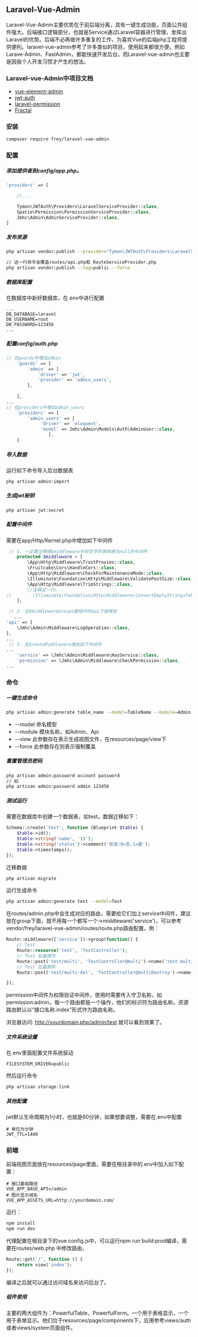## Laravel-Vue-Admin
Laravel-Vue-Admin主要优势在于前后端分离，具有一键生成功能，页面公共组件强大。后端接口逻辑部分，也就是Service通过Laravel容器进行管理，发挥出Laravel的优势。后端不必再做许多重复的工作，为喜欢Vue的后端php工程师提供便利。laravel-vue-admin参考了许多类似的项目，使用起来都很方便。例如Larave-Admin、FastAdmin，都能快速开发后台。而Laravel-vue-admin也主要是因我个人开发习惯才产生的想法。

### Laravel-vue-Admin中项目文档
* [vue-element-admin](https://panjiachen.github.io/vue-element-admin-site/zh/)
* [jwt-auth](https://jwt-auth.readthedocs.io/en/develop/) 
* [laravel-permission](https://docs.spatie.be/laravel-permission/v3/introduction/)
* [Fractal](https://fractal.thephpleague.com/)

### 安装
```bash
composer require frey/laravel-vue-admin
```
### 配置

##### 添加提供者到config/app.php。
```php
'providers' => [

    //...

    Tymon\JWTAuth\Providers\LaravelServiceProvider::class,
    Spatie\Permission\PermissionServiceProvider::class,
    Jmhc\Admin\AdminServiceProvider::class,
]
```
##### 发布资源

```bash
php artisan vendor:publish --provider="Tymon\JWTAuth\Providers\LaravelServiceProvider"

// 这一行命令会覆盖routes/api.php和 RouteServiceProvider.php
php artisan vendor:publish --tag=public --force
```
##### 数据库配置

在数据库中新好数据库，在.env中进行配置
```dotenv
...
DB_DATABASE=laravel
DB_USERNAME=root
DB_PASSWORD=123456
...
```
##### 配置config/auth.php
```php
// 在guards中增加admin
    'guards' => [
        'admin' => [
            'driver' => 'jwt',
            'provider' => 'admin_users',
        ],
       
    ],
...
// 在providers中增加admin_users
    'providers' => [
        'admin_users' => [
             'driver' => 'eloquent',
             'model' => Jmhc\Admin\Models\Auth\AdminUser::class,
                ],
    ]
```

##### 导入数据

运行如下命令导入后台数据表
```bash
php artisan admin:import
```

##### 生成jwt秘钥
```bash
php artisan jwt:secret
```

##### 配置中间件
需要在app/Http/Kernel.php中增加如下中间件
```php
 // 1. 一定要注释掉$middleware中将空字符串转换为null的中间件
    protected $middleware = [
        \App\Http\Middleware\TrustProxies::class,
        \Fruitcake\Cors\HandleCors::class,
        \App\Http\Middleware\CheckForMaintenanceMode::class,
        \Illuminate\Foundation\Http\Middleware\ValidatePostSize::class,
        \App\Http\Middleware\TrimStrings::class,
        //注释这一行↓
//        \Illuminate\Foundation\Http\Middleware\ConvertEmptyStringsToNull::class,
    ];

 // 2. 在$middlewareGroups数组中的api下面增加
   ...
'api' => [
    \Jmhc\Admin\Middleware\LogOperation::class,
],
...
 // 3. 在$routeMiddleware增加如下中间件
...
    'service' => \Jmhc\Admin\Middleware\HasService::class,
    'permission' => \Jmhc\Admin\Middleware\CheckPermission::class,
...
```

### 命令
##### 一键生成命令
```bash
php artisan admin:generate table_name --model=TableName --module=Admin --view --force
```
* --model 命名模型
* --module 模块名称，如Admin、Api
* --view 此参数存在表示生成视图文件，在resources/page/view下
* --force 此参数存在则表示强制覆盖

##### 重置管理员密码
```bash
php artisan admin:password account password
// 如
php artisan admin:password admin 123456
```

##### 测试运行

需要在数据库中创建一个数据表，如test，数据迁移如下：
```php
Schema::create('test', function (Blueprint $table) {
    $table->id();
    $table->string('name', '15');
    $table->string('status')->comment('状态:0=否,1=是');
    $table->timestamps();
});

```
迁移数据
```bash
php artisan migrate 
```
运行生成命令
```bash
php artisan admin:generate test --model=Test
```
在routes/admin.php中会生成对应的路由，需要给它们加上service中间件，建议放在group下面，就不用每一个都写一个->middleware('service')，可以参考vendor/frey/laravel-vue-admin/routes/route.php路由配置，例：
```php
Route::middleware(['service'])->group(function() {
    // Test
    Route::resource('test', 'TestController');
    // Test 批量操作
    Route::post('test/multi', 'TestController@multi')->name('test.multi');
    // Test 批量删除
    Route::post('test/multi-del', 'TestController@multiDestroy')->name('test.multidestroy');

});

```

permission中间件为权限验证中间件，使用时需要传入守卫名称，如permission:admin，每一个路由都是一个操作，他们的标识符为路由名称。资源路由默认以“接口名称.index”形式作为路由名称。

浏览器访问: http://yourdomain.php/admin/test 就可以看到效果了。

##### 文件系统设置
在.env里面配置文件系统驱动
```dotenv
FILESYSTEM_DRIVER=public
```
然后运行命令
```bash
php artisan storage:link
```

##### 其他配置
jwt默认生命周期为1小时，也就是60分钟，如果想要调整，需要在.env中配置
```dotenv
# 单位为分钟
JWT_TTL=1440
```

### 前端

前端视图页面放在resources/page里面，需要在根目录中的.env中加入如下配置：
```.dotenv
# 接口基础路径
VUE_APP_BASE_API=/admin
# 图片显示域名
VUE_APP_ASSETS_URL=http://yourdomain.com/
```
运行：
```bash
npm install
npm run dev
```
代理配置在根目录下的vue.config.js中，可以运行npm run build:prod编译，需要在routes/web.php 中修改路由，
```php
Route::get('/', function () {
    return view('index');
});

```
编译之后就可以通过访问域名来访问后台了。

##### 组件使用
主要的两大组件为：PowerfulTable、PowerfulForm。一个用于表格显示，一个用于表单显示。他们位于resources/page/components下，应用参考views/auth或者views/system页面组件。